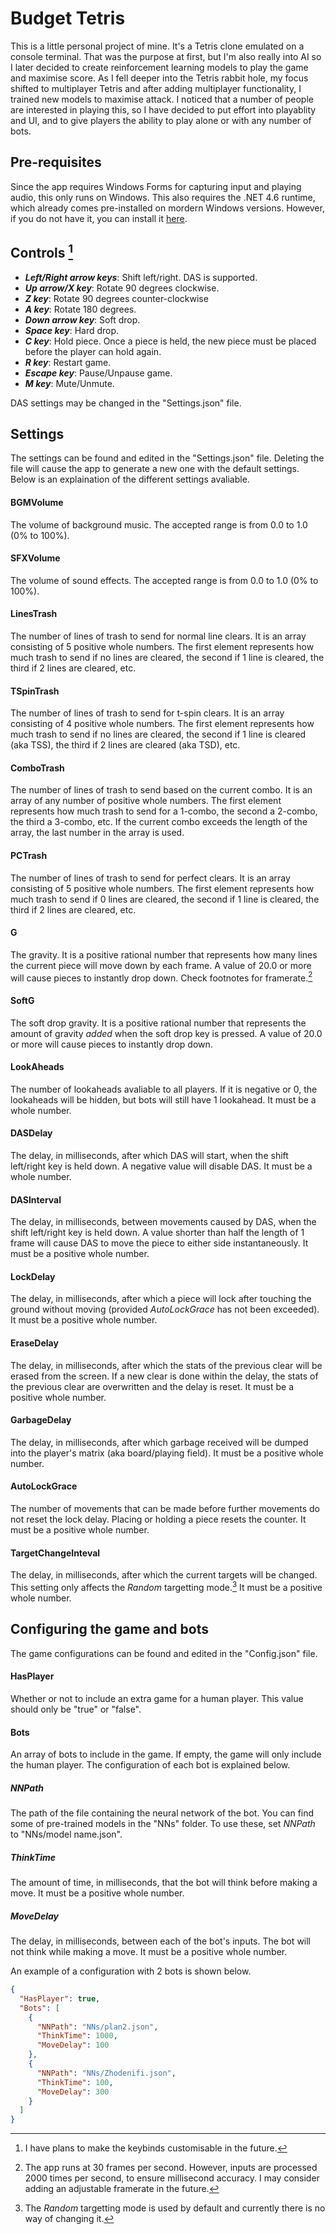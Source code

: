 # Budget Tetris
This is a little personal project of mine. It's a Tetris clone emulated on a console terminal.
That was the purpose at first, but I'm also really into AI so I later decided to create reinforcement learning models to play the game and maximise score.
As I fell deeper into the Tetris rabbit hole, my focus shifted to multiplayer Tetris and after adding multiplayer functionality, I trained new models to maximise attack.
I noticed that a number of people are interested in playing this, so I have decided to put effort into playablity and UI, and to give players the ability to play alone or with any number of bots.

## Pre-requisites
Since the app requires Windows Forms for capturing input and playing audio, this only runs on Windows.
This also requires the .NET 4.6 runtime, which already comes pre-installed on mordern Windows versions. However, if you do not have it, you can install it [here](https://dotnet.microsoft.com/en-us/download/dotnet-framework/thank-you/net46-web-installer).

## Controls [^1]
- ***Left/Right arrow keys***: Shift left/right. DAS is supported.
- ***Up arrow/X key***: Rotate 90 degrees clockwise.
- ***Z key***: Rotate 90 degrees counter-clockwise
- ***A key***: Rotate 180 degrees.
- ***Down arrow key***: Soft drop.
- ***Space key***: Hard drop.
- ***C key***: Hold piece. Once a piece is held, the new piece must be placed before the player can hold again.
- ***R key***: Restart game.
- ***Escape key***: Pause/Unpause game.
- ***M key***: Mute/Unmute.

DAS settings may be changed in the "Settings.json" file.

## Settings
The settings can be found and edited in the "Settings.json" file.
Deleting the file will cause the app to generate a new one with the default settings.
Below is an explaination of the different settings avaliable.

#### BGMVolume
The volume of background music.
The accepted range is from 0.0 to 1.0 (0% to 100%).

#### SFXVolume
The volume of sound effects.
The accepted range is from 0.0 to 1.0 (0% to 100%).

#### LinesTrash
The number of lines of trash to send for normal line clears.
It is an array consisting of 5 positive whole numbers.
The first element represents how much trash to send if no lines are cleared, the second if 1 line is cleared, the third if 2 lines are cleared, etc.

#### TSpinTrash
The number of lines of trash to send for t-spin clears.
It is an array consisting of 4 positive whole numbers.
The first element represents how much trash to send if no lines are cleared, the second if 1 line is cleared (aka TSS), the third if 2 lines are cleared (aka TSD), etc.

#### ComboTrash
The number of lines of trash to send based on the current combo.
It is an array of any number of positive whole numbers.
The first element represents how much trash to send for a 1-combo, the second a 2-combo, the third a 3-combo, etc.
If the current combo exceeds the length of the array, the last number in the array is used.

#### PCTrash
The number of lines of trash to send for perfect clears.
It is an array consisting of 5 positive whole numbers.
The first element represents how much trash to send if 0 lines are cleared, the second if 1 line is cleared, the third if 2 lines are cleared, etc.

#### G
The gravity.
It is a positive rational number that represents how many lines the current piece will move down by each frame.
A value of 20.0 or more will cause pieces to instantly drop down.
Check footnotes for framerate.[^2]

#### SoftG
The soft drop gravity.
It is a positive rational number that represents the amount of gravity *added* when the soft drop key is pressed.
A value of 20.0 or more will cause pieces to instantly drop down.

#### LookAheads
The number of lookaheads avaliable to all players.
If it is negative or 0, the lookaheads will be hidden, but bots will still have 1 lookahead.
It must be a whole number.

#### DASDelay
The delay, in milliseconds, after which DAS will start, when the shift left/right key is held down.
A negative value will disable DAS.
It must be a whole number.

#### DASInterval
The delay, in milliseconds, between movements caused by DAS, when the shift left/right key is held down.
A value shorter than half the length of 1 frame will cause DAS to move the piece to either side instantaneously.
It must be a positive whole number.

#### LockDelay
The delay, in milliseconds, after which a piece will lock after touching the ground without moving (provided *AutoLockGrace* has not been exceeded).
It must be a positive whole number.

#### EraseDelay
The delay, in milliseconds, after which the stats of the previous clear will be erased from the screen.
If a new clear is done within the delay, the stats of the previous clear are overwritten and the delay is reset.
It must be a positive whole number.

#### GarbageDelay
The delay, in milliseconds, after which garbage received will be dumped into the player's matrix (aka board/playing field).
It must be a positive whole number.

#### AutoLockGrace
The number of movements that can be made before further movements do not reset the lock delay.
Placing or holding a piece resets the counter.
It must be a positive whole number.

#### TargetChangeInteval
The delay, in milliseconds, after which the current targets will be changed.
This setting only affects the *Random* targetting mode.[^3]
It must be a positive whole number.

## Configuring the game and bots
The game configurations can be found and edited in the "Config.json" file.

#### HasPlayer
Whether or not to include an extra game for a human player.
This value should only be "true" or "false".

#### Bots
An array of bots to include in the game.
If empty, the game will only include the human player.
The configuration of each bot is explained below.

##### NNPath
The path of the file containing the neural network of the bot.
You can find some of pre-trained models in the "NNs" folder.
To use these, set *NNPath* to "NNs/model name.json".

##### ThinkTime
The amount of time, in milliseconds, that the bot will think before making a move.
It must be a positive whole number.

##### MoveDelay
The delay, in milliseconds, between each of the bot's inputs.
The bot will not think while making a move.
It must be a positive whole number.

An example of a configuration with 2 bots is shown below.
```json
{
  "HasPlayer": true,
  "Bots": [
	{
	  "NNPath": "NNs/plan2.json",
	  "ThinkTime": 1000,
	  "MoveDelay": 100
	},
	{
	  "NNPath": "NNs/Zhodenifi.json",
	  "ThinkTime": 100,
	  "MoveDelay": 300
	}
  ]
}
```


[^1]: I have plans to make the keybinds customisable in the future.
[^2]: The app runs at 30 frames per second. However, inputs are processed 2000 times per second, to ensure millisecond accuracy. I may consider adding an adjustable framerate in the future.
[^3]: The *Random* targetting mode is used by default and currently there is no way of changing it.
